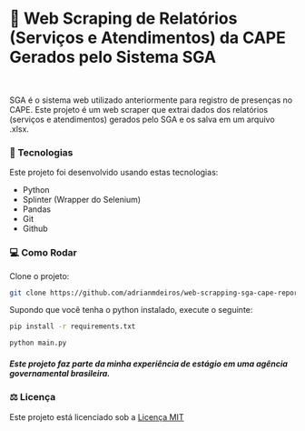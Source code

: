 # 🤖 Web Scraping de Relatórios (Serviços e Atendimentos) da CAPE Gerados pelo Sistema SGA 
<br>

SGA é o sistema web utilizado anteriormente para registro de presenças no CAPE.
Este projeto é um web scraper que extrai dados dos relatórios (serviços e atendimentos) gerados pelo SGA e os salva em um arquivo .xlsx.

### 🚀 Tecnologias

Este projeto foi desenvolvido usando estas tecnologias:

- Python
- Splinter (Wrapper do Selenium)
- Pandas
- Git
- Github

### 💻 Como Rodar
Clone o projeto:

```bash
git clone https://github.com/adrianmdeiros/web-scrapping-sga-cape-reports.git
```

Supondo que você tenha o python instalado, execute o seguinte:
```bash
pip install -r requirements.txt
```
```bash
python main.py
```

##### Este projeto faz parte da minha experiência de estágio em uma agência governamental brasileira. 

### ⚖ Licença
<p> Este projeto está licenciado sob a <a href="https://opensource.org/license/mit/" target="_blank">Licença MIT</a> </p>
